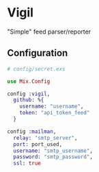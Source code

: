 # Vigil

"Simple" feed parser/reporter

## Configuration

```elixir
# config/secret.exs

use Mix.Config

config :vigil,
  github: %{
    username: "username",
    token: "api_token_feed"
  }

config :mailman,
  relay: "smtp_server",
  port: port_used,
  username: "smtp_username",
  password: "smtp_password",
  ssl: true
```